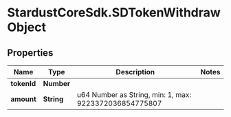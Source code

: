 # StardustCoreSdk.SDTokenWithdrawObject

## Properties

Name | Type | Description | Notes
------------ | ------------- | ------------- | -------------
**tokenId** | **Number** |  | 
**amount** | **String** | u64 Number as String, min: 1, max: 9223372036854775807 | 


